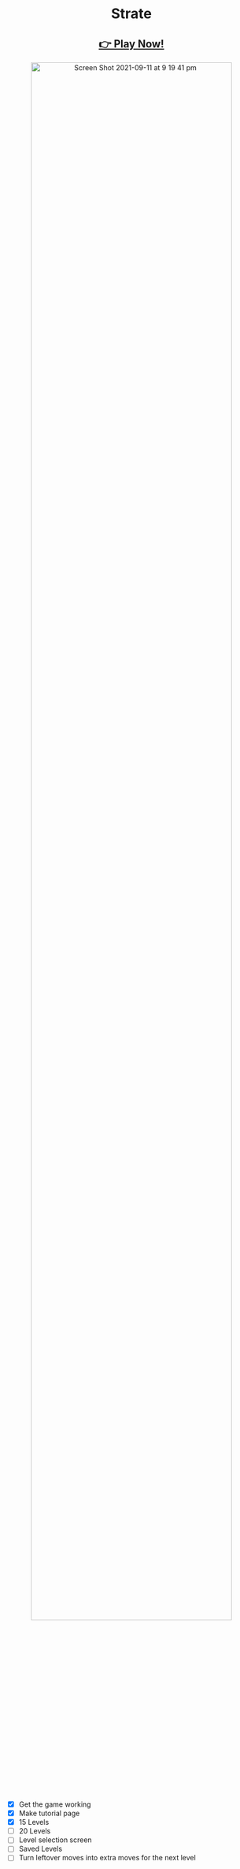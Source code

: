 <h1 align="center">Strate</h1>

<a href="https://dturnip.github.io/strate"><h2 align="center">👉 Play Now!</h2></a>

<p align="center">
  <img width="90%" alt="Screen Shot 2021-09-11 at 9 19 41 pm" src="https://user-images.githubusercontent.com/73105504/132946117-2983ea32-e74f-4b1b-b173-225bb9ca2e32.png">
</p>

* [x] Get the game working
* [x] Make tutorial page
* [x] 15 Levels
* [ ] 20 Levels
* [ ] Level selection screen
* [ ] Saved Levels
* [ ] Turn leftover moves into extra moves for the next level
